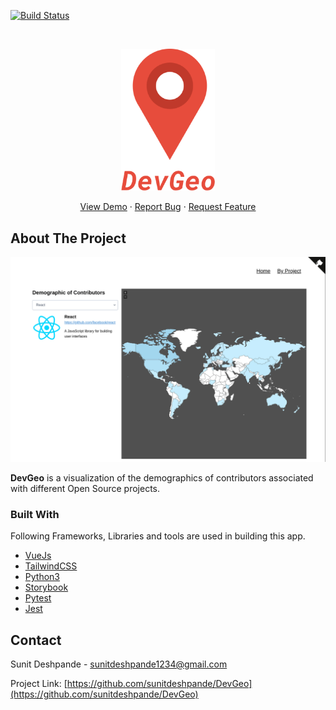 
[![Build Status](https://travis-ci.com/sunitdeshpande/DevGeo.svg?token=PLn2sPSViHcmqQB5ktFY&branch=master)](https://travis-ci.com/sunitdeshpande/DevGeo)

<!-- PROJECT LOGO -->
<br />
<p align="center">
  <a href="https://github.com/sunitdeshpande/DevGeo">
    <img src="docs/img/logo.png" alt="Logo" width="150"/>
  </a>

  <p align="center">
    <a href="https://sunitdeshpande.github.io/DevGeo/#/">View Demo</a>
    ·
    <a href="https://github.com/sunitdeshpande/DevGeo/issues">Report Bug</a>
    ·
    <a href="https://github.com/sunitdeshpande/DevGeo/issues">Request Feature</a>
  </p>
</p>


<!-- ABOUT THE PROJECT -->
## About The Project

[![DevGeo Screen Shot](docs/img/screen_shot.png)](https://sunitdeshpande.github.io/DevGeo/)

**DevGeo** is a visualization of the demographics of contributors associated with different Open Source projects.

### Built With
Following Frameworks, Libraries and tools are used in building this app.
* [VueJs](https://vuejs.org/)
* [TailwindCSS](https://tailwindcss.com/)
* [Python3](https://www.python.org/)
* [Storybook](https://storybook.js.org/)
* [Pytest](https://docs.pytest.org/en/latest/)
* [Jest](https://docs.pytest.org/en/latest/)

## Contact

Sunit Deshpande - sunitdeshpande1234@gmail.com

Project Link: [https://github.com/sunitdeshpande/DevGeo](https://github.com/sunitdeshpande/DevGeo)

